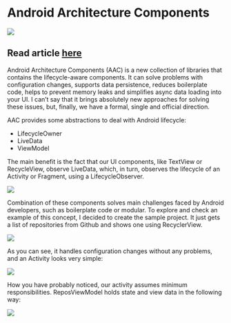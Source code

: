 # Android Architecture Components
![](https://cdn-images-1.medium.com/max/800/1*WVdFMYmEoCdXniy7ulDe5g.png)


## Read article [here](https://medium.com/proandroiddev/android-architecture-components-cb1ea88d3835)
Android Architecture Components (AAC) is a new collection of libraries that contains the lifecycle-aware components. It can solve problems with configuration changes, supports data persistence, reduces boilerplate code, helps to prevent memory leaks and simplifies async data loading into your UI. I can’t say that it brings absolutely new approaches for solving these issues, but, finally, we have a formal, single and official direction.

AAC provides some abstractions to deal with Android lifecycle:
* LifecycleOwner
* LiveData
* ViewModel

The main benefit is the fact that our UI components, like TextView or RecycleView, observe LiveData, which, in turn, observes the lifecycle of an Activity or Fragment, using a LifecycleObserver.

![](https://cdn-images-1.medium.com/max/800/1*KD4TON1jgYjnc7CQuxJIrA.png)

Combination of these components solves main challenges faced by Android developers, such as boilerplate code or modular. To explore and check an example of this concept, I decided to create the sample project. It just gets a list of repositories from Github and shows one using RecyclerView.

![](https://cdn-images-1.medium.com/max/800/1*YTzzwEjS0NNnrxmlgXr6ZA.gif)

As you can see, it handles configuration changes without any problems, and an Activity looks very simple:

![](https://cdn-images-1.medium.com/max/800/1*aSSP4DL-bNEFGnY6aAb00Q.png)

How you have probably noticed, our activity assumes minimum responsibilities. ReposViewModel holds state and view data in the following way:

![](https://cdn-images-1.medium.com/max/800/1*QbWnVVCrIixCTevdDwy40Q.png)
